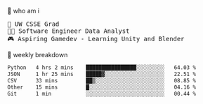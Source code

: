 🧠 who am i
<pre>
📖 UW CSSE Grad 
🧑‍💻 Software Engineer Data Analyst
🎮 Aspiring Gamedev - Learning Unity and Blender
</pre>

📂 weekly breakdown
 <!--START_SECTION:waka-->

```txt
Python   4 hrs 2 mins    ████████████████░░░░░░░░░   64.03 %
JSON     1 hr 25 mins    █████▓░░░░░░░░░░░░░░░░░░░   22.51 %
CSV      33 mins         ██▒░░░░░░░░░░░░░░░░░░░░░░   08.85 %
Other    15 mins         █░░░░░░░░░░░░░░░░░░░░░░░░   04.16 %
Git      1 min           ░░░░░░░░░░░░░░░░░░░░░░░░░   00.44 %
```

<!--END_SECTION:waka-->
